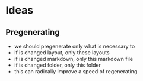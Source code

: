 # Ideas

## Pregenerating

 - we should pregenerate only what is necessary to
 - if is changed layout, only these layouts
 - if is changed markdown, only this markdown file
 - if is changed folder, only this folder
 - this can radically improve a speed of regenerating

